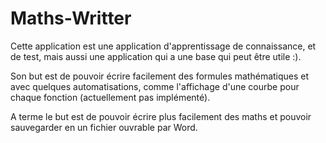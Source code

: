 # Maths-Writter
Cette application est une application d'apprentissage de connaissance, et de test, mais aussi une application qui a une base qui peut être utile :).

Son but est de pouvoir écrire facilement des formules mathématiques et avec quelques automatisations, comme l'affichage d'une courbe pour chaque fonction (actuellement pas implémenté).

A terme le but est de pouvoir écrire plus facilement des maths et pouvoir sauvegarder en un fichier ouvrable par Word.
